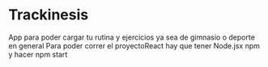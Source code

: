 # Trackinesis
App para poder cargar tu rutina y ejercicios ya sea de gimnasio o deporte en general
Para poder correr el proyectoReact hay que tener Node.jsx npm y hacer npm start